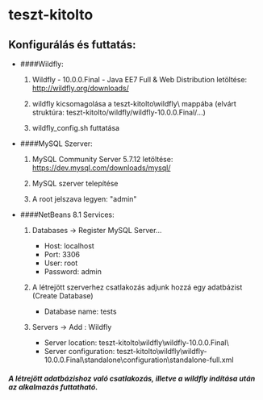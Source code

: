 # teszt-kitolto

## Konfigurálás és futtatás:

* ####Wildfly:
	
	1.	Wildfly - 10.0.0.Final - Java EE7 Full & Web Distribution letöltése: http://wildfly.org/downloads/
		
	2.	wildfly kicsomagolása a teszt-kitolto\wildfly\ mappába (elvárt struktúra: teszt-kitolto/wildfly/wildfly-10.0.0.Final/...)
		
	3.	wildfly_config.sh futtatása
	
* ####MySQL Szerver:
	
	1. MySQL Community Server 5.7.12 letöltése: https://dev.mysql.com/downloads/mysql/
		
	2. MySQL szerver telepítése
		
	3. A root jelszava legyen: "admin"
		
* ####NetBeans 8.1 Services:
	
	1.	Databases -> Register MySQL Server... 
		+ Host: localhost
		+ Port: 3306
		+ User: root
		+ Password: admin
									
	2.	A létrejött szerverhez csatlakozás adjunk hozzá egy adatbázist (Create Database)
		+ Database name: tests	
		
	3.	Servers -> Add : Wildfly 
		+ Server location:		teszt-kitolto\wildfly\wildfly-10.0.0.Final\
		+ Server configuration:	teszt-kitolto\wildfly\wildfly-10.0.0.Final\standalone\configuration\standalone-full.xml
			
			
##### A létrejött adatbázishoz való csatlakozás, illetve a wildfly indítása után az alkalmazás futtatható.